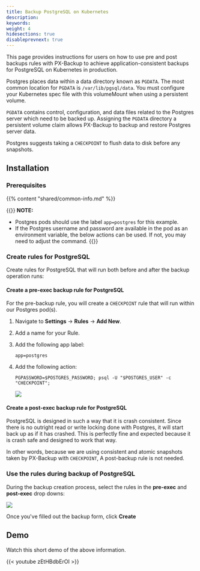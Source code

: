 ```yaml
---
title: Backup PostgreSQL on Kubernetes
description: 
keywords: 
weight: 4
hidesections: true
disableprevnext: true
---
```


This page provides instructions for users on how to use pre and post backups rules with PX-Backup to achieve application-consistent backups for PostgreSQL on Kubernetes in production.

Postgres places data within a data directory known as `PGDATA`. The most common location for `PGDATA` is `/var/lib/pgsql/data`. You must configure your Kubernetes spec file with this volumeMount when using a persistent volume. 

`PGDATA` contains control, configuration, and data files related to the Postgres server which need to be backed up. Assigning the `PGDATA` directory a persistent volume claim allows PX-Backup to backup and restore Postgres server data. 

Postgres suggests taking a `CHECKPOINT` to flush data to disk before any snapshots.

## Installation

### Prerequisites

{{% content "shared/common-info.md" %}}

{{<info>}}
**NOTE:** 

* Postgres pods should use the label `app=postgres` for this example.
* If the Postgres username and password are available in the pod as an environment variable, the below actions can be used. If not, you may need to adjust the command.
{{</info>}}

### Create rules for PostgreSQL

Create rules for PostgreSQL that will run both before and after the backup operation runs:

#### Create a pre-exec backup rule for PostgreSQL

For the pre-backup rule, you will create a `CHECKPOINT` rule that will run within our Postgres pod(s).

1. Navigate to **Settings** → **Rules** → **Add New**.
2. Add a name for your Rule.
3. Add the following app label:

	```text
	app=postgres
	```

4. Add the following action:

	```text
	PGPASSWORD=$POSTGRES_PASSWORD; psql -U "$POSTGRES_USER" -c "CHECKPOINT";
	```

    ![](/img/postgres-pre-rule.png)

#### Create a post-exec backup rule for PostgreSQL

PostgreSQL is designed in such a way that it is crash consistent. Since there is no outright read or write locking done with Postgres, it will start back up as if it has crashed. This is perfectly fine and expected because it is crash safe and designed to work that way.

In other words, because we are using consistent and atomic snapshots taken by PX-Backup with `CHECKPOINT`, A post-backup rule is not needed.

### Use the rules during backup of PostgreSQL

During the backup creation process, select the rules in the **pre-exec** and **post-exec** drop downs:

![](/img/postgres-use-rules.png)

Once you've filled out the backup form, click **Create**

## Demo

Watch this short demo of the above information.

{{< youtube  zEtHBdbErOI >}}